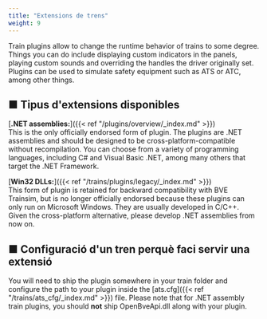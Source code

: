 ```yaml
---
title: "Extensions de trens"
weight: 9
---
```

Train plugins allow to change the runtime behavior of trains to some degree. Things you can do include displaying custom indicators in the panels, playing custom sounds and overriding the handles the driver originally set. Plugins can be used to simulate safety equipment such as ATS or ATC, among other things.

## ■ Tipus d'extensions disponibles

[**.NET assemblies:**]({{< ref "/plugins/overview/_index.md" >}})  
This is the only officially endorsed form of plugin. The plugins are .NET assemblies and should be designed to be cross-platform-compatible without recompilation. You can choose from a variety of programming languages, including C# and Visual Basic .NET, among many others that target the .NET Framework.

[**Win32 DLLs:**]({{< ref "/trains/plugins/legacy/_index.md" >}})  
This form of plugin is retained for backward compatibility with BVE Trainsim, but is no longer officially endorsed because these plugins can only run on Microsoft Windows. They are usually developed in C/C++. Given the cross-platform alternative, please develop .NET assemblies from now on.

## ■ Configuració d'un tren perquè faci servir una extensió

You will need to ship the plugin somewhere in your train folder and configure the path to your plugin inside the [ats.cfg]({{< ref "/trains/ats_cfg/_index.md" >}}) file. Please note that for .NET assembly train plugins, you should **not** ship OpenBveApi.dll along with your plugin.